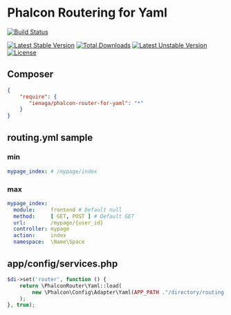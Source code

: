 # Phalcon Routering for Yaml

[![Build Status](https://travis-ci.org/ienaga/PhalconRouter.svg?branch=master)](https://travis-ci.org/ienaga/PhalconRouter)


[![Latest Stable Version](https://poser.pugx.org/ienaga/phalcon-router-for-yaml/v/stable)](https://packagist.org/packages/ienaga/phalcon-router-for-yaml) [![Total Downloads](https://poser.pugx.org/ienaga/phalcon-router-for-yaml/downloads)](https://packagist.org/packages/ienaga/phalcon-router-for-yaml) [![Latest Unstable Version](https://poser.pugx.org/ienaga/phalcon-router-for-yaml/v/unstable)](https://packagist.org/packages/ienaga/phalcon-router-for-yaml) [![License](https://poser.pugx.org/ienaga/phalcon-router-for-yaml/license)](https://packagist.org/packages/ienaga/phalcon-router-for-yaml)


## Composer

```json
{
    "require": {
       "ienaga/phalcon-router-for-yaml": "*"
    }
}
```


## routing.yml sample

### min

```yaml
mypage_index: # /mypage/index
```


### max

```yaml
mypage_index:
  module:     frontend # Default null
  method:     [ GET, POST ] # Default GET
  url:        /mypage/{user_id}
  controller: mypage
  action:     index
  namespace:  \Name\Space
```


## app/config/services.php

```php
$di->set('router', function () {
    return \PhalconRouter\Yaml::load(
        new \Phalcon\Config\Adapter\Yaml(APP_PATH ."/directory/routing.yml")
    );
}, true);
```


